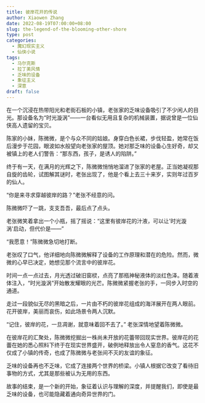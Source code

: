 ```yaml
---
title: 彼岸花开的传说
author: Xiaowen Zhang
date: 2022-08-19T07:00:00+08:00
slug: the-legend-of-the-blooming-other-shore
type: post
categories:
  - 魔幻现实主义
  - 仙侠小说
tags:
  - 马尔克斯
  - 拉丁美风情
  - 乏味的设备
  - 象征主义
  - 深意
draft: false
---
```


在一个沉浸在热带阳光和老街石板的小镇，老张家的乏味设备吸引了不少闲人的目光。那设备名为“时光漩涡”——一台看似无用且复杂的机械装置，据说曾是一位仙侠高人遗留的宝贝。

陈家的小妹，陈微微，是个与众不同的姑娘。身穿白色长裙，步伐轻盈，她常在饭后漫步于花园，眼波如水般望向老张家的屋顶。她对那乏味的设备心生好奇，却又被镇上的老人们警告：“那东西，孩子，是诱人的陷阱。”

终于有一天，在满月的光辉之下，陈微微悄悄地溜进了张家的老屋。正当她凝视那自旋的齿轮，试图解其谜时，老张出现了，他是个看上去三十来岁，实则年过百岁的仙人。

“你是来寻求穿越彼岸的路？”老张不经意的问。

陈微微吓了一跳，支支吾吾，最后点了点头。

老张微笑着拿出一个小瓶，摇了摇说：“这里有彼岸花的汁液，可以让'时光漩涡'启动，但代价是——”

“我愿意！”陈微微急切地打断。

老张叹了口气，他详细地向陈微微解释了设备的工作原理和潜在的危险。然而，微微的心早已决定，她想见那个流言中的彼岸花。

时间一点一点过去，月光透过破旧窗棂，点亮了那瓶神秘液体的淡红色泽。随着液体注入，“时光漩涡”开始散发耀眼的光芒。陈微微紧握老张的手，一同步入时空的通道。

走过一段貌似无尽的黑暗之后，一片由不朽的彼岸花组成的海洋展开在两人眼前。花开彼岸，美丽而哀伤，如此场景令两人沉默。

“记住，彼岸的花，一旦凋谢，就意味着回不去了。” 老张深情地望着陈微微。

在彼岸花的汇聚处，陈微微挖掘出一株尚未开放的花蕾带回现实世界。彼岸花的花蕾在她的悉心照料下终于在现实世界盛开，破例地释放出令人窒息的香气。这花不仅成了小镇的传奇，也成了陈微微与老张间不灭的友谊的象征。

乏味的设备再也不乏味，它成了连接两个世界的桥梁。小镇人根据它改变了看待旧事物的方式，尤其是那些被认为无用的东西。

故事的结束，是一个新的开始，象征着认识与理解的深度，并提醒我们，即使是最乏味的设备，也可能隐藏着通向奇异世界的门。